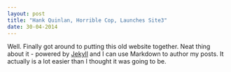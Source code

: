 ```yaml
---
layout: post
title: "Hank Quinlan, Horrible Cop, Launches Site3"
date: 30-04-2014
---
```


Well. Finally got around to putting this old website together. Neat thing about it - powered by [Jekyll](http://jekyllrb.com) and I can use Markdown to author my posts. It actually is a lot easier than I thought it was going to be.